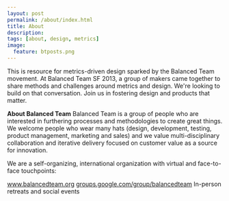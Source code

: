 ```yaml
---
layout: post
permalink: /about/index.html
title: About
description: 
tags: [about, design, metrics]
image:
  feature: btposts.png
---
```


This is resource for metrics-driven design sparked by the Balanced Team movement.  At Balanced Team SF 2013, a group of makers came together to share methods and challenges around metrics and design.  We're looking to build on that conversation.  Join us in fostering design and products that matter.

<strong>About Balanced Team</strong>
Balanced Team is a group of people who are interested in furthering processes and methodologies to create great things. We welcome people who wear many hats (design, development, testing, product management, marketing and sales) and we value multi-disciplinary collaboration and iterative delivery focused on customer value as a source for innovation.

We are a self-organizing, international organization with virtual and face-to-face touchpoints:

<a href="www.balancedteam.org">www.balancedteam.org</a>
<a href="groups.google.com/group/balancedteam">groups.google.com/group/balancedteam</a>
In-person retreats and social events